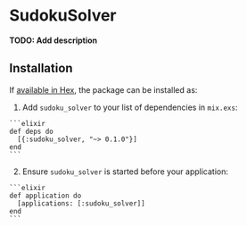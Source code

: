# SudokuSolver

**TODO: Add description**

## Installation

If [available in Hex](https://hex.pm/docs/publish), the package can be installed as:

  1. Add `sudoku_solver` to your list of dependencies in `mix.exs`:

    ```elixir
    def deps do
      [{:sudoku_solver, "~> 0.1.0"}]
    end
    ```

  2. Ensure `sudoku_solver` is started before your application:

    ```elixir
    def application do
      [applications: [:sudoku_solver]]
    end
    ```

